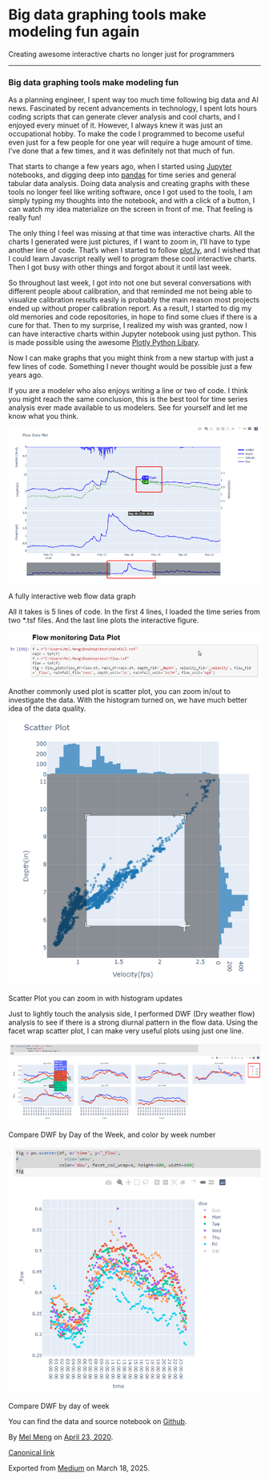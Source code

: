 # Big data graphing tools make modeling fun again

Creating awesome interactive charts no longer just for programmers

---

### Big data graphing tools make modeling fun

As a planning engineer, I spent way too much time following big data and AI news. Fascinated by recent advancements in technology, I spent lots hours coding scripts that can generate clever analysis and cool charts, and I enjoyed every minuet of it. However, I always knew it was just an occupational hobby. To make the code I programmed to become useful even just for a few people for one year will require a huge amount of time. I’ve done that a few times, and it was definitely not that much of fun.

That starts to change a few years ago, when I started using [Jupyter](https://jupyter.org/) notebooks, and digging deep into [pandas](https://pandas.pydata.org/) for time series and general tabular data analysis. Doing data analysis and creating graphs with these tools no longer feel like writing software, once I got used to the tools, I am simply typing my thoughts into the notebook, and with a click of a button, I can watch my idea materialize on the screen in front of me. That feeling is really fun!

The only thing I feel was missing at that time was interactive charts. All the charts I generated were just pictures, if I want to zoom in, I’ll have to type another line of code. That’s when I started to follow [plot.ly](https://plotly.com/), and I wished that I could learn Javascript really well to program these cool interactive charts. Then I got busy with other things and forgot about it until last week.

So throughout last week, I got into not one but several conversations with different people about calibration, and that reminded me not being able to visualize calibration results easily is probably the main reason most projects ended up without proper calibration report. As a result, I started to dig my old memories and code repositories, in hope to find some clues if there is a cure for that. Then to my surprise, I realized my wish was granted, now I can have interactive charts within Jupyter notebook using just python. This is made possible using the awesome [Plotly Python Libary](https://plotly.com/python/).

Now I can make graphs that you might think from a new startup with just a few lines of code. Something I never thought would be possible just a few years ago.

If you are a modeler who also enjoys writing a line or two of code. I think you might reach the same conclusion, this is the best tool for time series analysis ever made available to us modelers. See for yourself and let me know what you think.

![](images\1_dMuYNyEcv50Y_E3zIxwbFA.png)

A fully interactive web flow data graph

All it takes is 5 lines of code. In the first 4 lines, I loaded the time series from two \*.tsf files. And the last line plots the interactive figure.

![](images\1_BSjhk4WRcYpBm_SsOorKlQ.png)

Another commonly used plot is scatter plot, you can zoom in/out to investigate the data. With the histogram turned on, we have much better idea of the data quality.

![](images\1_qiVlst1wmS8KImToKAIAng.png)

Scatter Plot you can zoom in with histogram updates

Just to lightly touch the analysis side, I performed DWF (Dry weather flow) analysis to see if there is a strong diurnal pattern in the flow data. Using the facet wrap scatter plot, I can make very useful plots using just one line.

![](images\1_FrhBHHTvoX6ddwh56TQ1Ng.png)

Compare DWF by Day of the Week, and color by week number

![](images\1_DVbA_aGc2BcFswPhcJG_Qg.png)

Compare DWF by day of week

You can find the data and source notebook on [Github](https://github.com/mel-meng/sewerplot/tree/master/notebooks).

By [Mel Meng](https://medium.com/@mel-meng-pe) on [April 23, 2020](https://medium.com/p/e5734038b604).

[Canonical link](https://medium.com/@mel-meng-pe/big-data-brings-advanced-graphing-tools-to-everyone-e5734038b604)

Exported from [Medium](https://medium.com) on March 18, 2025.